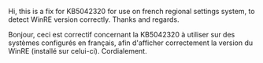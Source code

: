 Hi,
this is a fix for KB5042320 for use on french regional settings system, to detect WinRE version correctly.
Thanks and regards.

Bonjour,
ceci est correctif concernant la KB5042320 à utiliser sur des systèmes configurés en français, afin d'afficher correctement la version du WinRE (installé sur celui-ci).
Cordialement.
